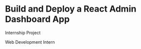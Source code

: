 
# Build and Deploy a React Admin Dashboard App 


Internship Project 

Web Development Intern 







